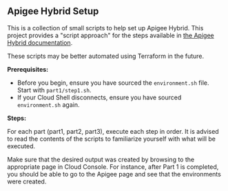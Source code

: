 ## Apigee Hybrid Setup

This is a collection of small scripts to help set up Apigee Hybrid.
This project provides a "script approach" for the steps available in
[the Apigee Hybrid documentation](https://cloud.google.com/apigee/docs/hybrid/v1.13/precog-overview).

These scripts may be better automated using Terraform in the future.

**Prerequisites:**

* Before you begin, ensure you have sourced the `environment.sh` file. Start with `part1/step1.sh`.
* If your Cloud Shell disconnects, ensure you have sourced `environment.sh` again.

**Steps:**

For each part (part1, part2, part3), execute each step in order.
It is advised to read the contents of the scripts to familiarize yourself with
what will be executed.

Make sure that the desired output was created by
browsing to the appropriate page in Cloud Console.
For instance, after Part 1 is completed, you should be able to go to the
Apigee page and see that the environments were created.
